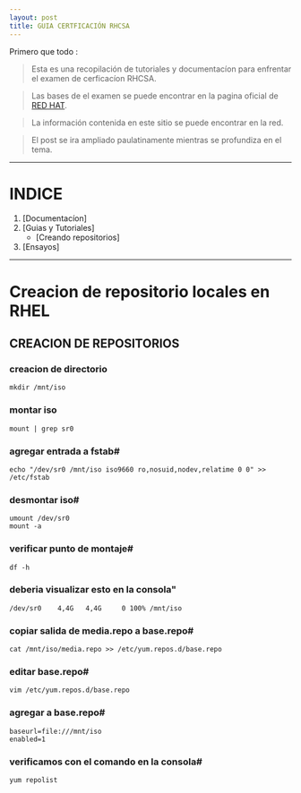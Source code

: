```yaml
---
layout: post
title: GUIA CERTFICACIÓN RHCSA 
---
```



Primero que todo :

> Esta es una recopilación de tutoriales y documentacíon para enfrentar el examen de cerficacíon RHCSA. 

> Las bases de el examen se puede encontrar en la pagina oficial de [RED HAT](https://www.redhat.com/en/services/training/ex200-red-hat-certified-system-administrator-rhcsa-exam).

> La información contenida en este sitio se puede encontrar en la red.

> El post se ira ampliado paulatinamente mientras se profundiza en el tema.

______________________________________

# INDICE 

1. [Documentacíon]
2. [Guias y Tutoriales] 
    - [Creando repositorios]
3. [Ensayos]


______________________________________



# Creacion de repositorio locales en RHEL

## CREACION DE REPOSITORIOS

### creacion de directorio

    mkdir /mnt/iso

### montar iso

    mount | grep sr0

### agregar entrada a fstab#

    echo "/dev/sr0 /mnt/iso iso9660 ro,nosuid,nodev,relatime 0 0" >> /etc/fstab

### desmontar iso#

    umount /dev/sr0
    mount -a

### verificar punto de montaje#

    df -h

### deberia visualizar esto en la consola"

    /dev/sr0    4,4G   4,4G     0 100% /mnt/iso

### copiar salida de media.repo a base.repo#

    cat /mnt/iso/media.repo >> /etc/yum.repos.d/base.repo

### editar base.repo#

    vim /etc/yum.repos.d/base.repo

### agregar a base.repo#

    baseurl=file:///mnt/iso
    enabled=1

### verificamos con el comando en la consola#

    yum repolist

